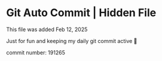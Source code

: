 # Git Auto Commit | Hidden File

This file was added Feb 12, 2025

Just for fun and keeping my daily git commit active 🤪

commit number: 191265
